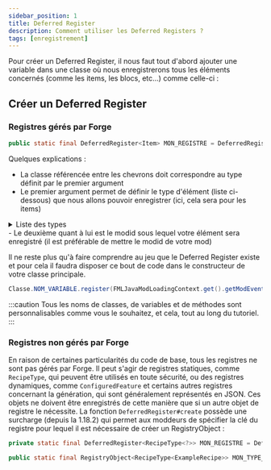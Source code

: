 ```yaml
---
sidebar_position: 1
title: Deferred Register
description: Comment utiliser les Deferred Registers ?
tags: [enregistrement]
---
```


Pour créer un Deferred Register, il nous faut tout d'abord ajouter une variable dans une classe où nous enregistrerons tous les éléments concernés (comme les items, les blocs, etc...) comme celle-ci :

## Créer un Deferred Register

### Registres gérés par Forge

```java 
public static final DeferredRegister<Item> MON_REGISTRE = DeferredRegister.create(ForgeRegistries.ITEMS, "modid");
```

Quelques explications :
- La classe référencée entre les chevrons doit correspondre au type définit par le premier argument
- Le premier argument permet de définir le type d'élément (liste ci-dessous) que nous allons pouvoir enregistrer (ici, cela sera pour les items)
<details>
<summary>Liste des types</summary>
<ul>
  <li>BLOCKS</li>
  <li>FLUIDS</li>
  <li>ITEMS</li>
  <li>MOB_EFFECTS</li>
  <li>SOUND_EVENTS</li>
  <li>POTIONS</li>
  <li>ENCHANTMENTS</li>
  <li>ENTITIES</li>
  <li>BLOCK_ENTITIES</li>
  <li>PARTICLE_TYPES</li>
  <li>CONTAINERS</li>
  <li>PAINTING_TYPES</li>
  <li>RECIPE_SERIALIZERS</li>
  <li>ATTRIBUTES</li>
  <li>STAT_TYPES</li>
  <li>PROFESSIONS</li>
  <li>POI_TYPES</li>
  <li>MEMORY_MODULE_TYPES</li>
  <li>SENSOR_TYPES</li>
  <li>SCHEDULES</li>
  <li>ACTIVITIES</li>
  <li>WORLD_CARVERS</li>
  <li>FEATURES</li>
  <li>CHUNK_STATUS</li>
  <li>STRUCTURE_FEATURES</li>
  <li>BLOCK_STATE_PROVIDER_TYPES</li>
  <li>FOLIAGE_PLACER_TYPES</li>
  <li>TREE_DECORATOR_TYPES</li>
  <li>BIOMES</li>
  <li>DATA_SERIALIZERS</li>
  <li>LOOT_MODIFIER_SERIALIZERS</li>
  <li>WORLD_TYPES</li>
</ul>
</details>
- Le deuxième quant à lui est le modid sous lequel votre élément sera enregistré (il est préférable de mettre le modid de votre mod)

Il ne reste plus qu'à faire comprendre au jeu que le Deferred Register existe et pour cela il faudra disposer ce bout de code dans le constructeur de votre classe principale.

```java 
Classe.NOM_VARIABLE.register(FMLJavaModLoadingContext.get().getModEventBus());
```

:::caution
Tous les noms de classes, de variables et de méthodes sont personnalisables comme vous le souhaitez, et cela, tout au long du tutoriel.
:::

### Registres non gérés par Forge

En raison de certaines particularités du code de base, tous les registres ne sont pas gérés par Forge. Il peut s'agir de registres statiques, comme `RecipeType`, qui peuvent être utilisés en toute sécurité, ou des registres dynamiques, comme `ConfiguredFeature` et certains autres registres concernant la génération, qui sont généralement représentés en JSON. Ces objets ne doivent être enregistrés de cette manière que si un autre objet de registre le nécessite. La fonction `DeferredRegister#create` possède une surcharge (depuis la 1.18.2) qui permet aux moddeurs de spécifier la clé du registre pour lequel il est nécessaire de créer un RegistryObject :

```java
private static final DeferredRegister<RecipeType<?>> MON_REGISTRE = DeferredRegister.create(Registry.RECIPE_TYPE_REGISTRY, "modid");

public static final RegistryObject<RecipeType<ExampleRecipe>> MON_TYPE_RECETTE = REGISTER.register("example_recipe_type", () -> new RecipeType<>() {});
```